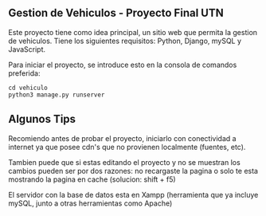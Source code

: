 ## Gestion de Vehiculos - Proyecto Final UTN
Este proyecto tiene como idea principal, un sitio web que permita la gestion de vehiculos. Tiene los siguientes requisitos: Python, Django, mySQL y JavaScript.

Para iniciar el proyecto, se introduce esto en la consola de comandos preferida:
```
cd vehiculo
python3 manage.py runserver
```

## Algunos Tips
Recomiendo antes de probar el proyecto, iniciarlo con conectividad a internet ya que posee cdn's que no provienen localmente (fuentes, etc).

Tambien puede que si estas editando el proyecto y no se muestran los cambios pueden ser por dos razones: no recargaste la pagina o solo te esta mostrando la pagina en cache (solucion: shift + f5)

El servidor con la base de datos esta en Xampp (herramienta que ya incluye mySQL, junto a otras herramientas como Apache)
